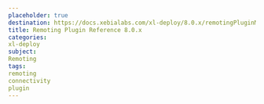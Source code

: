 ```yaml
---
placeholder: true
destination: https://docs.xebialabs.com/xl-deploy/8.0.x/remotingPluginManual.html
title: Remoting Plugin Reference 8.0.x
categories:
xl-deploy
subject:
Remoting
tags:
remoting
connectivity
plugin
---
```

